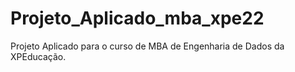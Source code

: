 # Projeto_Aplicado_mba_xpe22

Projeto Aplicado para o curso de MBA de Engenharia de Dados da XPEducação.
